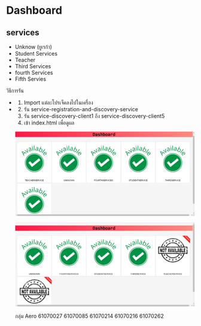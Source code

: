 # Dashboard
## services
*  Unknow (ยูเรก้า)
* Student Services
* Teacher
* Third Services
* fourth Services
* Fifth Servies

วิธีการรัน
- 1. Import แต่ละโปรเจ็คลงไปในเครื่อง
- 2. รัน service-registration-and-discovery-service 
  3. รัน service-discovery-client1 ถึง service-discovery-client5
  4. เข้า index.html เพื่อดูผล
  
  ![](/image/1.png)
  
  ![](/image/2.png)
  
  กลุ่ม Aero
  61070027
  61070085
  61070214
  61070216
  61070262
